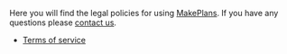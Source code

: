 Here you will find the legal policies for using [MakePlans](https://makeplans.net). If you have any questions please [contact us](https://makeplans.net/en/contact/).

* [Terms of service](TOS.md)